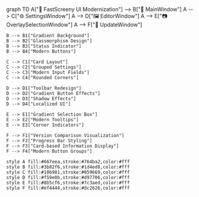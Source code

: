 graph TD
    A["🎨 FastScreeny UI Modernization"] --> B["📱 MainWindow"]
    A --> C["⚙️ SettingsWindow"]
    A --> D["🖼️ EditorWindow"] 
    A --> E["📷 OverlaySelectionWindow"]
    A --> F["🔄 UpdateWindow"]
    
    B --> B1["Gradient Background"]
    B --> B2["Glassmorphism Design"]
    B --> B3["Status Indicator"]
    B --> B4["Modern Buttons"]
    
    C --> C1["Card Layout"]
    C --> C2["Grouped Settings"]
    C --> C3["Modern Input Fields"]
    C --> C4["Rounded Corners"]
    
    D --> D1["Toolbar Redesign"]
    D --> D2["Gradient Button Effects"]
    D --> D3["Shadow Effects"]
    D --> D4["Localized UI"]
    
    E --> E1["Gradient Selection Box"]
    E --> E2["Modern Tooltips"]
    E --> E3["Corner Indicators"]
    
    F --> F1["Version Comparison Visualization"]
    F --> F2["Progress Bar Styling"]
    F --> F3["Card-based Information Display"]
    F --> F4["Modern Button Groups"]
    
    style A fill:#667eea,stroke:#764ba2,color:#fff
    style B fill:#3b82f6,stroke:#1d4ed8,color:#fff
    style C fill:#10b981,stroke:#059669,color:#fff
    style D fill:#f59e0b,stroke:#d97706,color:#fff
    style E fill:#8b5cf6,stroke:#7c3aed,color:#fff
    style F fill:#ef4444,stroke:#dc2626,color:#fff